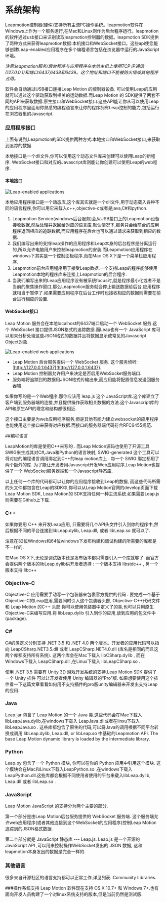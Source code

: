 # 系统架构

Leapmotion控制器(硬件)支持所有主流PC操作系统。leapmotion软件在Windows上作为一个服务运行,在Mac和Linux则作为后台程序运行。leapmotion的软件通过usb接口来识别读取leapmotion控制器的数据。leapmotion SDK提供了两种方式来获得leapmotion数据:本机接口和WebSocket接口。这些api使您能够创建Leap-enabled应用程序在多个编程语言包括在浏览器中运行的JavaScript环境。　　　　

*注意:leapmotion服务/后台程序与应用程序在本地主机上使用TCP IP通信(127.0.0.1)和端口:6437,6438和6439。这个地址和端口不能被防火墙或其他程序占用。*

软件会自动通过USB接口连接Leap Motion 的控制器设备. 可以使用Leap的应用就可以通过这个驱动获取到相关的运动数据.而Leap Motion 的 SDK提供了两套不同的API来获取数据:原生接口和WebSocket接口.这些API能让你从可以使用Leap的应用程序里面用你熟悉的编程语言来让你的程序拥有Leap控制的能力,包括运行在浏览器里的Javascript.

### 应用程序接口

上面有说到,Leapmotion的SDK提供两种方式:本地接口和WebSocket接口,来获取到追踪的数据.

本地接口是一个dll文件,你可以使用这个动态文件库来创建可以使用Leap的新程序.
WebSocket接口和对应的Javascript库则能让你创建可以使用Leap的web程序.

#### 本地接口

![Leap-enabled applications](https://developer.leapmotion.com/documentation/images/Arch_OS_Level_Diagram.png)

本地应用程序接口是一个动态库,这个库其实就是一个dll文件,用于动态载入各种不同的语言程序,你可以用它来载入c++,objective-c或者是java,C#和python.

1. Leapmotion Service(windows后台服务)会从USB接口上的Leapmotion设备接收数据,然后处理并返回给对应的语言库.默认情况下,服务只会给前台的应用程序返回相应的追踪数据,而应用程序在后台也可以通过请求来获取到相应的数据.
2. 我们编写出来的支持leap操作的应用程序和Leap本身的后台程序是分离运行的,所以允许电脑用户来控制leapmotion的安装.而Leapmotion应用程序在windows下其实是一个控制面板程序,而在Mac OS X下是一个菜单栏应用程序.
3. Leapmotion前台应用程序用于接受Leap数据.一个支持Leap的程序能够使用Leapmotion本地的程序库来连接上Leapmotion的后台程序.
4. 当我们编写出来的Leap应用程序没有被系统focus时,就是程序最小化或者不是当前的聚焦操作窗口,那么Leapmotion服务就会停止输送数据给后台,应用程序就相当于暂停了.如果需要应用程序在后台工作时也接收相应的数据则需要在前台进行相应的设置.


#### WebSocket接口

Leap Motion 服务会在本地localhost的6437端口启动一个 WebSocket 服务.这个 WebSocket 接口提供JSON格式的追踪数据.而Leap也有一个 JavaScript 库可以用来分析处理这些JSON格式的数据并且将数据显示成常见的Javascript Object对象.

![Leap-enabled web applications](https://developer.leapmotion.com/documentation/images/Arch_WebSocket_Diagram.png)

+ Leap Motion 后台服务提供一个 WebSocket 服务. 这个服务侦听: [http://127.0.0.1:6437](http://127.0.0.1:6437).
+ Leap Motion 控制器允许用户来决定是否启用WebSocket服务端口.
+ 服务端将追踪到的数据用JSON格式传输出来,而应用能将配置信息发送回服务器端.

 如果你写的是一个Web程序,那你应该用 leap.js 这个 JavaScript库.这个库建立了客户端到服务器端的连接,并且提供操作获取相关数据的方法.这个Javascript库的API和原生API的理念和结构都很相近.

 这个接口主要是为web应用程序服务,但是其他有能力建立websocket的应用程序也能使用这个接口来获得对应数据.而接口的服务器端代码符合RFC6455规范.

##编程语言

LeapMotion的库是使用C++来写的 . 而Leap Motion源码也使用了开源工具SWIG来生成其对C#,Java和Python的语言映射, SWIG-generated 这个工具可以将对应的编程语言调用绑定到C++的leap motion库上 . 每一个 SWIG 绑定都用了两个额外的库. 为了能让开发者用Javascript开发Web应用程序,Leap Motion也提供了一个 WebSocket服务器端和一个Javascript静态库.

以上任何一个库的代码都可以让你的应用程序接收到Leap的数据, 而这些代码所需的头文件都包含在Leap的SDK中,你可以从Leap Motion官网的develop页面下载 Leap Motion SDK, Leap Motion的 SDK支持任何一种主流系统.如果需要Leap.js则需要在Github上下载.

### C++
如果你要用 C++ 来开发Leap应用, 只需要将几个API头文件引入到你的程序中,然后根据不同的平台连接到libLeap.dylib, Leap.dll, 或者 libLeap.so 就可以了.

注意在32位Windows和64位windows下发布构建和调试构建的所需要的库都是不一样的.

在Mac OS X下,无论是调试版本还是发布版本都只需要引入一个库就够了. 而官方会提供两个版本的libLeap.dylib供开发者选择 : 一个版本支持 libstdc++ , 另一个版本支持 libc++

### Objective-C
Objective-C 应用需要手动写一个包装器来包裹官方提供的代码 . 要完成一个基于Objective-C的Leap应用,需要同时引入这个包装器头部, Objective-C++代码文件和 Leap Motion 的C++ 头部.你可以使用包装器中定义了的类,也可以只用原生Objective-C来编写应用.将 libLeap.dylib 引入到你的应用,放到应用的包文件中(package).

### C#
C#的类定义分别支持 .NET 3.5 和 .NET 4.0 两个版本。开发者的应用代码可以指向 LeapCSharp.NET3.5.dll 或者 LeapCSharp.NET4.0.dll (库名是相同的而且这两个库都支持所有系统). 这两个库会在Mac下载入 libCSharp.dylib , 而在Windows下载入 LeapCSharp.dll ,在Linux下载入 libLeapCSharp.so .

使用 .NET 3.5 需要有 Unity 3D 游戏开发系统的支持.Leap Motion SDK 提供了一个 Unity 插件 可以让开发者使用 Unity 编辑器的“Pro”版. 如果想要使用这个插件看一下这篇文章看看如何用不支持插件的pro版unity编辑器来开发出支持Leap的应用.

### Java
Leap.jar 包含了 Leap Motion 的一个 Java 类.这些代码会在Mac下载入libLeapJava.dylib,在windows下载入 LeapJava.dll或者在linxu下载入 libLeapJava.so . 这些库都包含了原生的代码,可以将Java的调用根据不同平台转换成调用 libLeap.dylib, Leap.dll, or libLeap.so 中基础的Leapmotion API. The base Leap Motion dynamic library is loaded by the intermediate library.

### Python
Leap.py 包含了一个 Python 模块, 你可以在你的 Python 应用中引用这个模块. 这个模块会在Mac和Linux下载入LeapPython.so ,在windows下载入 LeapPython.dll.这些库都会根据不同使用者使用的平台来载入libLeap.dylib, Leap.dll 或者 libLeap.so .

### JavaScript
Leap Motion JavaScript 的支持分为两个主要的部分. 

第一个部分是由Leap Motion后台服务提供的 WebSocket 服务端. 这个服务端允许web应用程序(或者其他连接到这个WebSocket的应用程序)控制Leap Motion 追踪到的JSON格式数据. 

第二个部分就是 JavaScript 静态库 --- Leap.js. Leap.js 是一个开源的 JavaScript API ,可以用来控制操作WebSocket发出的 JSON 数据, 这和leapmotion本身发出的数据是完全一样的.

### 其他语言
很多来自开源社区的语言支持都可以正常工作,详见列表:
 Community Libraries.

###操作系统支持
 Leap Motion 软件现在支持 OS X 10.7+ 和 Windows 7+.也有面向开发人员构建了一个对linux系统支持的版本,但是当前仍然是测试版.